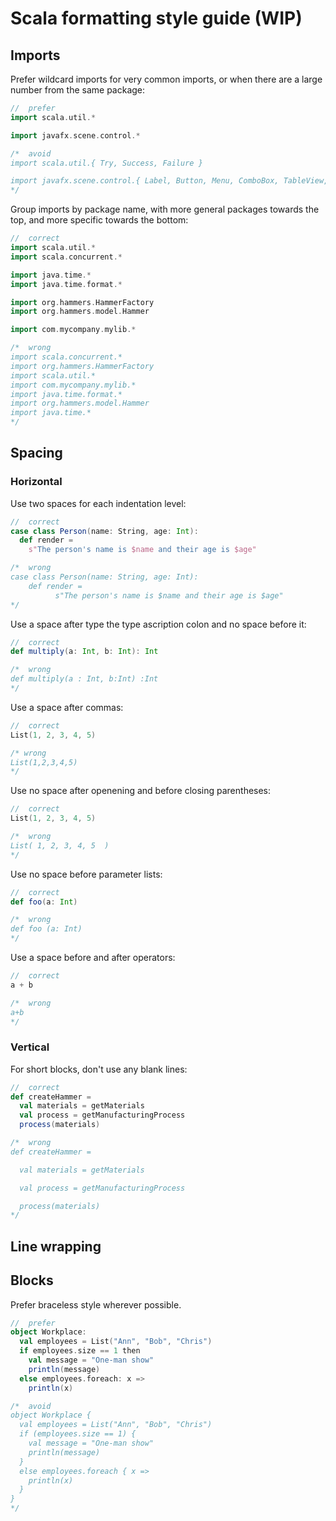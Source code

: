 # Scala formatting style guide (WIP)

## Imports

Prefer wildcard imports for very common imports, or when there are a large number from the same package:

```scala
//  prefer
import scala.util.*

import javafx.scene.control.*
```

```scala
/*  avoid
import scala.util.{ Try, Success, Failure }

import javafx.scene.control.{ Label, Button, Menu, ComboBox, TableView, ListView, ScrollPane }
*/
```

Group imports by package name, with more general packages towards the top, and more specific towards the bottom:

```scala
//  correct
import scala.util.*
import scala.concurrent.*

import java.time.*
import java.time.format.*

import org.hammers.HammerFactory
import org.hammers.model.Hammer

import com.mycompany.mylib.*
```

```scala
/*  wrong
import scala.concurrent.*
import org.hammers.HammerFactory
import scala.util.*
import com.mycompany.mylib.*
import java.time.format.*
import org.hammers.model.Hammer
import java.time.*
*/
```

## Spacing

### Horizontal

Use two spaces for each indentation level:

```scala
//  correct
case class Person(name: String, age: Int):
  def render =
    s"The person's name is $name and their age is $age"
```

```scala
/*  wrong
case class Person(name: String, age: Int):
    def render =
          s"The person's name is $name and their age is $age"
*/
```

Use a space after type the type ascription colon and no space before it:

```scala
//  correct
def multiply(a: Int, b: Int): Int
```

```scala
/*  wrong
def multiply(a : Int, b:Int) :Int
*/
```

Use a space after commas:

```scala
//  correct
List(1, 2, 3, 4, 5)
```

```scala
/* wrong
List(1,2,3,4,5)
*/
```

Use no space after openening and before closing parentheses:

```scala
//  correct
List(1, 2, 3, 4, 5)
```

```scala
/*  wrong
List( 1, 2, 3, 4, 5  )
*/
```

Use no space before parameter lists:

```scala
//  correct
def foo(a: Int)
```

```scala
/*  wrong
def foo (a: Int)
*/
```

Use a space before and after operators:

```scala
//  correct
a + b
```

```scala
/*  wrong
a+b
*/
```

### Vertical

For short blocks, don't use any blank lines:

```scala
//  correct
def createHammer =
  val materials = getMaterials
  val process = getManufacturingProcess
  process(materials)
```

```scala
/*  wrong
def createHammer =

  val materials = getMaterials

  val process = getManufacturingProcess

  process(materials)
*/
```

## Line wrapping

## Blocks

Prefer braceless style wherever possible.

```scala
//  prefer
object Workplace:
  val employees = List("Ann", "Bob", "Chris")
  if employees.size == 1 then
    val message = "One-man show"
    println(message)
  else employees.foreach: x =>
    println(x)
```

```scala
/*  avoid
object Workplace {
  val employees = List("Ann", "Bob", "Chris")
  if (employees.size == 1) {
    val message = "One-man show"
    println(message)
  }
  else employees.foreach { x =>
    println(x)
  }
}
*/
```

